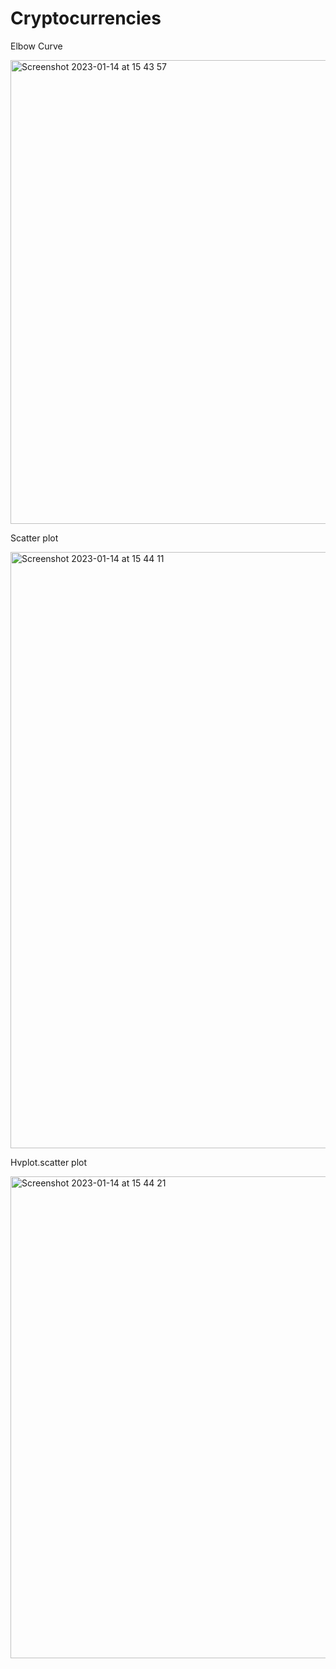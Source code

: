 # Cryptocurrencies

Elbow Curve

<img width="742" alt="Screenshot 2023-01-14 at 15 43 57" src="https://user-images.githubusercontent.com/112133209/212501945-87feb09f-a716-4071-adbd-4a6a39b72618.png">

Scatter plot

<img width="954" alt="Screenshot 2023-01-14 at 15 44 11" src="https://user-images.githubusercontent.com/112133209/212501948-544bc7bb-a6aa-4eab-ab54-f4a4e2f3aa52.png">

Hvplot.scatter plot

<img width="771" alt="Screenshot 2023-01-14 at 15 44 21" src="https://user-images.githubusercontent.com/112133209/212501956-f6bf63ca-969e-4497-8a68-81274ea809ac.png">

